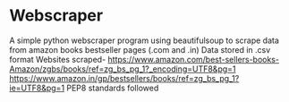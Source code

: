 # Webscraper
A simple python webscraper program using beautifulsoup to scrape data from amazon books bestseller pages (.com and .in)
Data stored in .csv format
Websites scraped-
https://www.amazon.com/best-sellers-books-Amazon/zgbs/books/ref=zg_bs_pg_1?_encoding=UTF8&pg=1
https://www.amazon.in/gp/bestsellers/books/ref=zg_bs_pg_1?ie=UTF8&pg=1
PEP8 standards followed
